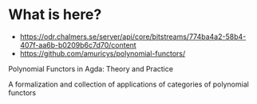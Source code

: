 # What is here?

- https://odr.chalmers.se/server/api/core/bitstreams/774ba4a2-58b4-407f-aa6b-b0209b6c7d70/content
- https://github.com/amuricys/polynomial-functors/

Polynomial Functors in Agda: Theory and Practice

A formalization and collection of applications of categories of
polynomial functors
